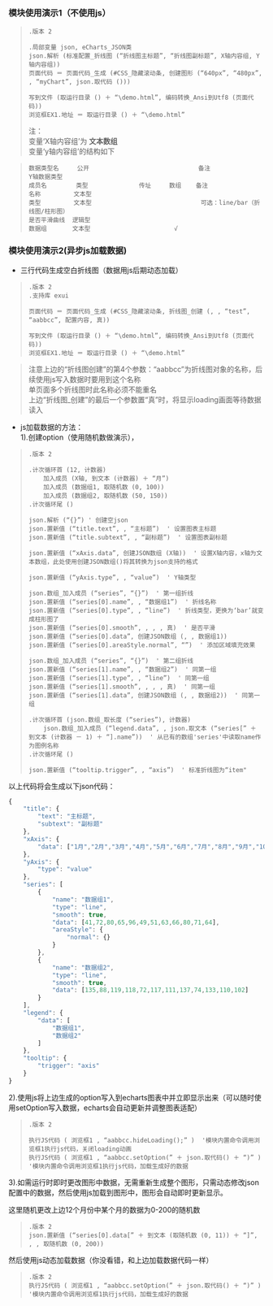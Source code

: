 ### 模块使用演示1（不使用js）
>     .版本 2
> 
>     .局部变量 json, eCharts_JSON类
>     json.解析 (标准配置_折线图 (“折线图主标题”, “折线图副标题”, X轴内容组, Y轴内容组))
>     页面代码 ＝ 页面代码_生成 (#CSS_隐藏滚动条, 创建图形 (“640px”, “480px”, , “myChart”, json.取代码 ()))  
>     
>     写到文件 (取运行目录 () ＋ “\demo.html”, 编码转换_Ansi到Utf8 (页面代码))
>     浏览框EX1.地址 ＝ 取运行目录 () ＋ “\demo.html”  
>
> 注：  
> 变量‘X轴内容组’为 **文本数组**  
> 变量‘y轴内容组’的结构如下  

>     数据类型名     公开                              备注 
>     Y轴数据类型   
>     成员名        类型              传址     数组    备注 
>     名称         文本型
>     类型         文本型                              可选：line/bar（折线图/柱形图） 
>     是否平滑曲线  逻辑型
>     数据组       文本型                       √




### 模块使用演示2(异步js加载数据)

* 三行代码生成空白折线图（数据用js后期动态加载）

> 
> 
>     .版本 2
>     .支持库 exui
>     
>     页面代码 ＝ 页面代码_生成 (#CSS_隐藏滚动条, 折线图_创建 (, , “test”, “aabbcc”, 配置内容, 真))  
>     
>     写到文件 (取运行目录 () ＋ “\demo.html”, 编码转换_Ansi到Utf8 (页面代码))
>     浏览框EX1.地址 ＝ 取运行目录 () ＋ “\demo.html”

> 注意上边的“折线图创建”的第4个参数：“aabbcc”为折线图对象的名称，后续使用js写入数据时要用到这个名称  
> 单页面多个折线图时此名称必须不能重名  
> 上边“折线图_创建”的最后一个参数置“真”时，将显示loading画面等待数据读入

* js加载数据的方法：  
1).创建option（使用随机数做演示），


>     .版本 2    
>     
>     .计次循环首 (12, 计数器)
>         加入成员 (X轴, 到文本 (计数器) ＋ “月”)
>         加入成员 (数据组1, 取随机数 (0, 100))
>         加入成员 (数据组2, 取随机数 (50, 150))
>     .计次循环尾 ()
>     
>     json.解析 (“{}”) ' 创建空json
>     json.置新值 (“title.text”, , “主标题”)  ' 设置图表主标题
>     json.置新值 (“title.subtext”, , “副标题”)  ' 设置图表副标题
>     
>     json.置新值 (“xAxis.data”, 创建JSON数组 (X轴))  ' 设置X轴内容，x轴为文本数组，此处使用创建JSON数组()将其转换为json支持的格式
>     
>     json.置新值 (“yAxis.type”, , “value”)  ' Y轴类型
>     
>     json.数组_加入成员 (“series”, “{}”)  ' 第一组折线
>     json.置新值 (“series[0].name”, , “数据组1”)  ' 折线名称
>     json.置新值 (“series[0].type”, , “line”)  ' 折线类型，更换为‘bar’就变成柱形图了
>     json.置新值 (“series[0].smooth”, , , , 真)  ' 是否平滑
>     json.置新值 (“series[0].data”, 创建JSON数组 (, , 数据组1))
>     json.置新值 (“series[0].areaStyle.normal”, “”)  ' 添加区域填充效果
>     
>     json.数组_加入成员 (“series”, “{}”)  ' 第二组折线
>     json.置新值 (“series[1].name”, , “数据组2”)  ' 同第一组
>     json.置新值 (“series[1].type”, , “line”)  ' 同第一组
>     json.置新值 (“series[1].smooth”, , , , 真)  ' 同第一组
>     json.置新值 (“series[1].data”, 创建JSON数组 (, , 数据组2))  ' 同第一组
>     
>     .计次循环首 (json.数组_取长度 (“series”), 计数器)
>         json.数组_加入成员 (“legend.data”, , json.取文本 (“series[” ＋ 到文本 (计数器 － 1) ＋ “].name”))  ' 从已有的数组'series'中读取name作为图例名称
>     .计次循环尾 ()
>     
>     json.置新值 (“tooltip.trigger”, , “axis”)  ' 标准折线图为“item"
>     
  
以上代码将会生成以下json代码：
```javascript
{
    "title": {
        "text": "主标题",
        "subtext": "副标题"
    },
    "xAxis": {
        "data": ["1月","2月","3月","4月","5月","6月","7月","8月","9月","10月","11月","12月"]
    },
    "yAxis": {
        "type": "value"
    },
    "series": [
        {
            "name": "数据组1",
            "type": "line",
            "smooth": true,
            "data": [41,72,80,65,96,49,51,63,66,80,71,64],
            "areaStyle": {
                "normal": {}
            }
        },
        {
            "name": "数据组2",
            "type": "line",
            "smooth": true,
            "data": [135,88,119,118,72,117,111,137,74,133,110,102]
        }
    ],
    "legend": {
        "data": [
            "数据组1",
            "数据组2"
        ]
    },
    "tooltip": {
        "trigger": "axis"
    }
}
```

2).使用js将上边生成的option写入到echarts图表中并立即显示出来（可以随时使用setOption写入数据，echarts会自动更新并调整图表适配）

> 
>     .版本 2
>
>     执行JS代码 ( 浏览框1 , “aabbcc.hideLoading();” )  '模块内置命令调用浏览框1执行js代码，关闭loading动画
>     执行JS代码 ( 浏览框1 , “aabbcc.setOption(” ＋ json.取代码() ＋ “)” )  '模块内置命令调用浏览框1执行js代码，加载生成好的数据  

3).如需运行时即时更改图形中数据，无需重新生成整个图形，只需动态修改json配置中的数据，然后使用js加载到图形中，图形会自动即时更新显示。  

这里随机更改上边12个月份中某个月的数据为0-200的随机数  
>     .版本 2
>     json.置新值 (“series[0].data[” ＋ 到文本 (取随机数 (0, 11)) ＋ “]”, , , 取随机数 (0, 200))  

然后使用js动态加载数据（你没看错，和上边加载数据代码一样）
>     .版本 2
>     执行JS代码 ( 浏览框1 , “aabbcc.setOption(” ＋ json.取代码() ＋ “)” )  '模块内置命令调用浏览框1执行js代码，加载生成好的数据

